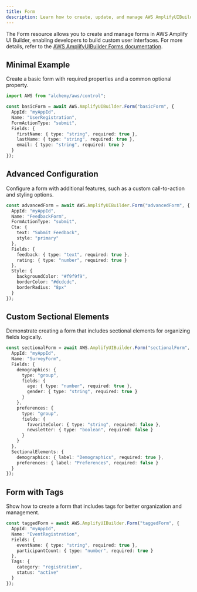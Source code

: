 ```yaml
---
title: Form
description: Learn how to create, update, and manage AWS AmplifyUIBuilder Forms using Alchemy Cloud Control.
---
```



The Form resource allows you to create and manage forms in AWS Amplify UI Builder, enabling developers to build custom user interfaces. For more details, refer to the [AWS AmplifyUIBuilder Forms documentation](https://docs.aws.amazon.com/amplifyuibuilder/latest/userguide/).

## Minimal Example

Create a basic form with required properties and a common optional property.

```ts
import AWS from "alchemy/aws/control";

const basicForm = await AWS.AmplifyUIBuilder.Form("basicForm", {
  AppId: "myAppId",
  Name: "UserRegistration",
  FormActionType: "submit",
  Fields: {
    firstName: { type: "string", required: true },
    lastName: { type: "string", required: true },
    email: { type: "string", required: true }
  }
});
```

## Advanced Configuration

Configure a form with additional features, such as a custom call-to-action and styling options.

```ts
const advancedForm = await AWS.AmplifyUIBuilder.Form("advancedForm", {
  AppId: "myAppId",
  Name: "FeedbackForm",
  FormActionType: "submit",
  Cta: {
    text: "Submit Feedback",
    style: "primary"
  },
  Fields: {
    feedback: { type: "text", required: true },
    rating: { type: "number", required: true }
  },
  Style: {
    backgroundColor: "#f9f9f9",
    borderColor: "#dcdcdc",
    borderRadius: "8px"
  }
});
```

## Custom Sectional Elements

Demonstrate creating a form that includes sectional elements for organizing fields logically.

```ts
const sectionalForm = await AWS.AmplifyUIBuilder.Form("sectionalForm", {
  AppId: "myAppId",
  Name: "SurveyForm",
  Fields: {
    demographics: {
      type: "group",
      fields: {
        age: { type: "number", required: true },
        gender: { type: "string", required: true }
      }
    },
    preferences: {
      type: "group",
      fields: {
        favoriteColor: { type: "string", required: false },
        newsletter: { type: "boolean", required: false }
      }
    }
  },
  SectionalElements: {
    demographics: { label: "Demographics", required: true },
    preferences: { label: "Preferences", required: false }
  }
});
``` 

## Form with Tags

Show how to create a form that includes tags for better organization and management.

```ts
const taggedForm = await AWS.AmplifyUIBuilder.Form("taggedForm", {
  AppId: "myAppId",
  Name: "EventRegistration",
  Fields: {
    eventName: { type: "string", required: true },
    participantCount: { type: "number", required: true }
  },
  Tags: {
    category: "registration",
    status: "active"
  }
});
```

